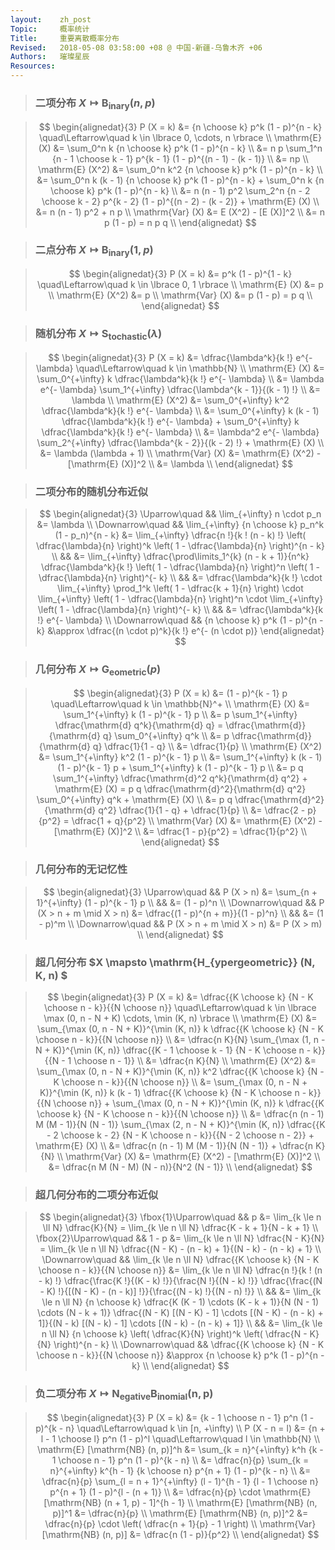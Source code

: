 ```yaml
---
layout:    zh_post
Topic:     概率统计
Title:     重要离散概率分布
Revised:   2018-05-08 03:58:00 +08 @ 中国-新疆-乌鲁木齐 +06
Authors:   璀璨星辰
Resources:
---
```


> ### 二项分布 $X \mapsto \mathrm{B_{inary}} (n, p)$

> $$
> \begin{alignedat}{3}
>        P (X = k) &= {n \choose k} p^k (1 - p)^{n - k} \quad\Leftarrow\quad k \in \lbrace 0, \cdots, n \rbrace \\
>   \mathrm{E} (X) &= \sum_0^n k {n \choose k} p^k (1 - p)^{n - k} \\
>                  &= n p \sum_1^n {n - 1 \choose k - 1} p^{k - 1} (1 - p)^{(n - 1) - (k - 1)} \\
>                  &= np \\
> \mathrm{E} (X^2) &= \sum_0^n k^2 {n \choose k} p^k (1 - p)^{n - k} \\
>                  &= \sum_0^n k (k - 1) {n \choose k} p^k (1 - p)^{n - k} + \sum_0^n k {n \choose k} p^k (1 - p)^{n - k} \\
>                  &= n (n - 1) p^2 \sum_2^n {n - 2 \choose k - 2} p^{k - 2} (1 - p)^{(n - 2) - (k - 2)} + \mathrm{E} (X) \\
>                  &= n (n - 1) p^2 + n p \\
> \mathrm{Var} (X) &= E (X^2) - [E (X)]^2 \\
>                  &= n p (1 - p) = n p q \\
> \end{alignedat}
> $$
>

> ### 二点分布 $X \mapsto \mathrm{B_{inary}} (1, p)$

> $$
> \begin{alignedat}{3}
>        P (X = k) &= p^k (1 - p)^{1 - k} \quad\Leftarrow\quad k \in \lbrace 0, 1 \rbrace \\
>   \mathrm{E} (X) &= p \\
> \mathrm{E} (X^2) &= p \\
> \mathrm{Var} (X) &= p (1 - p) = p q \\
> \end{alignedat}
> $$
>

> ### 随机分布 $X \mapsto \mathrm{S_{tochastic}} (\lambda)$

> $$
> \begin{alignedat}{3}
>        P (X = k) &= \dfrac{\lambda^k}{k !} e^{- \lambda} \quad\Leftarrow\quad k \in \mathbb{N} \\
>   \mathrm{E} (X) &= \sum_0^{+\infty} k \dfrac{\lambda^k}{k !} e^{- \lambda} \\
>                  &= \lambda e^{- \lambda} \sum_1^{+\infty} \dfrac{\lambda^{k - 1}}{(k - 1) !} \\
>                  &= \lambda \\
> \mathrm{E} (X^2) &= \sum_0^{+\infty} k^2 \dfrac{\lambda^k}{k !} e^{- \lambda} \\
>                  &= \sum_0^{+\infty} k (k - 1) \dfrac{\lambda^k}{k !} e^{- \lambda} + \sum_0^{+\infty} k \dfrac{\lambda^k}{k !} e^{- \lambda} \\
>                  &= \lambda^2 e^{- \lambda} \sum_2^{+\infty} \dfrac{\lambda^{k - 2}}{(k - 2) !} + \mathrm{E} (X) \\
>                  &= \lambda (\lambda + 1) \\
> \mathrm{Var} (X) &= \mathrm{E} (X^2) - [\mathrm{E} (X)]^2 \\
>                  &= \lambda \\
> \end{alignedat}
> $$
>

> ### 二项分布的随机分布近似

> $$
> \begin{alignedat}{3}
> \Uparrow\quad   &&                           \lim_{+\infty} n \cdot p_n &= \lambda \\
> \Downarrow\quad && \lim_{+\infty} {n \choose k} p_n^k (1 - p_n)^{n - k} &= \lim_{+\infty} \dfrac{n !}{k ! (n - k) !} \left( \dfrac{\lambda}{n} \right)^k \left( 1 - \dfrac{\lambda}{n} \right)^{n - k} \\
>                 &&                                                      &= \lim_{+\infty} \dfrac{\prod\limits_1^{k} (n - k + 1)}{n^k} \dfrac{\lambda^k}{k !} \left( 1 - \dfrac{\lambda}{n} \right)^n \left( 1 - \dfrac{\lambda}{n} \right)^{- k} \\
>                 &&                                                      &= \dfrac{\lambda^k}{k !} \cdot \lim_{+\infty} \prod_1^k \left( 1 - \dfrac{k + 1}{n} \right) \cdot \lim_{+\infty} \left( 1 - \dfrac{\lambda}{n} \right)^n \cdot \lim_{+\infty} \left( 1 - \dfrac{\lambda}{n} \right)^{- k} \\
>                 &&                                                      &= \dfrac{\lambda^k}{k !} e^{- \lambda} \\
> \Downarrow\quad &&                    {n \choose k} p^k (1 - p)^{n - k} &\approx \dfrac{(n \cdot p)^k}{k !} e^{- (n \cdot p)}
> \end{alignedat}
> $$
>

> ### 几何分布 $X \mapsto \mathrm{G_{eometric}} (p)$

> $$
> \begin{alignedat}{3}
>        P (X = k) &= (1 - p)^{k - 1} p \quad\Leftarrow\quad k \in \mathbb{N}^+ \\
>   \mathrm{E} (X) &= \sum_1^{+\infty} k (1 - p)^{k - 1} p \\
>                  &= p \sum_1^{+\infty} \dfrac{\mathrm{d} q^k}{\mathrm{d} q} = \dfrac{\mathrm{d}}{\mathrm{d} q} \sum_0^{+\infty} q^k \\
>                  &= p \dfrac{\mathrm{d}}{\mathrm{d} q} \dfrac{1}{1 - q} \\
>                  &= \dfrac{1}{p} \\
> \mathrm{E} (X^2) &= \sum_1^{+\infty} k^2 (1 - p)^{k - 1} p \\
>                  &= \sum_1^{+\infty} k (k - 1) (1 - p)^{k - 1} p + \sum_1^{+\infty} k (1 - p)^{k - 1} p \\
>                  &= p q \sum_1^{+\infty} \dfrac{\mathrm{d}^2 q^k}{\mathrm{d} q^2} + \mathrm{E} (X) = p q \dfrac{\mathrm{d}^2}{\mathrm{d} q^2} \sum_0^{+\infty} q^k + \mathrm{E} (X) \\
>                  &= p q \dfrac{\mathrm{d}^2}{\mathrm{d} q^2} \dfrac{1}{1 - q} + \dfrac{1}{p} \\
>                  &= \dfrac{2 - p}{p^2} = \dfrac{1 + q}{p^2} \\
> \mathrm{Var} (X) &= \mathrm{E} (X^2) - [\mathrm{E} (X)]^2 \\
>                  &= \dfrac{1 - p}{p^2} = \dfrac{1}{p^2} \\
> \end{alignedat}
> $$
>

> ###  几何分布的无记忆性

> $$
> \begin{alignedat}{3}
> \Uparrow\quad   &&                P (X > n) &= \sum_{n + 1}^{+\infty} (1 - p)^{k - 1} p \\
>                 &&                          &= (1 - p)^n \\
> \Downarrow\quad && P (X > n + m \mid X > n) &= \dfrac{(1 - p)^{n + m}}{(1 - p)^n} \\
>                 &&                          &= (1 - p)^m \\
> \Downarrow\quad && P (X > n + m \mid X > n) &= P (X > m) \\
> \end{alignedat}
> $$
>

> ### 超几何分布 $X \mapsto \mathrm{H_{ypergeometric}} (N, K, n) $

> $$
> \begin{alignedat}{3}
>        P (X = k) &= \dfrac{{K \choose k} {N - K \choose n - k}}{{N \choose n}} \quad\Leftarrow\quad k \in \lbrace \max (0, n - N + K) \cdots, \min (K, n) \rbrace \\
>   \mathrm{E} (X) &= \sum_{\max (0, n - N + K)}^{\min (K, n)} k \dfrac{{K \choose k} {N - K \choose n - k}}{{N \choose n}} \\
>                  &= \dfrac{n K}{N} \sum_{\max (1, n - N + K)}^{\min (K, n)} \dfrac{{K - 1 \choose k - 1} {N - K \choose n - k}}{{N - 1 \choose n - 1}} \\
>                  &= \dfrac{n K}{N} \\
> \mathrm{E} (X^2) &= \sum_{\max (0, n - N + K)}^{\min (K, n)} k^2 \dfrac{{K \choose k} {N - K \choose n - k}}{{N \choose n}} \\
>                  &= \sum_{\max (0, n - N + K)}^{\min (K, n)} k (k - 1) \dfrac{{K \choose k} {N - K \choose n - k}}{{N \choose n}} + \sum_{\max (0, n - N + K)}^{\min (K, n)} k \dfrac{{K \choose k} {N - K \choose n - k}}{{N \choose n}} \\
>                  &= \dfrac{n (n - 1) M (M - 1)}{N (N - 1)} \sum_{\max (2, n - N + K)}^{\min (K, n)} \dfrac{{K - 2 \choose k - 2} {N - K \choose n - k}}{{N - 2 \choose n - 2}} + \mathrm{E} (X) \\
>                  &= \dfrac{n (n - 1) M (M - 1)}{N (N - 1)} + \dfrac{n K}{N} \\
> \mathrm{Var} (X) &= \mathrm{E} (X^2) - [\mathrm{E} (X)]^2 \\
>                  &= \dfrac{n M (N - M) (N - n)}{N^2 (N - 1)} \\
> \end{alignedat}
> $$
>

> ### 超几何分布的二项分布近似

> $$
> \begin{alignedat}{3}
> \fbox{1}\Uparrow\quad &&                                                                               p &= \lim_{k \le n \ll N} \dfrac{K}{N} = \lim_{k \le n \ll N} \dfrac{K - k + 1}{N - k + 1} \\
> \fbox{2}\Uparrow\quad &&                                                                           1 - p &= \lim_{k \le n \ll N} \dfrac{N - K}{N} = \lim_{k \le n \ll N} \dfrac{(N - K) - (n - k) + 1}{(N - k) - (n - k) + 1}  \\
> \Downarrow\quad       && \lim_{k \le n \ll N} \dfrac{{K \choose k} {N - K \choose n - k}}{{N \choose n}} &= \lim_{k \le n \ll N} \dfrac{n !}{k ! (n - k) !} \dfrac{\frac{K !}{(K - k) !}}{\frac{N !}{(N - k) !}} \dfrac{\frac{(N - K) !}{[(N - K) - (n - k)] !}}{\frac{(N - k) !}{(N - n) !}} \\
>                       &&                                                                                 &= \lim_{k \le n \ll N} {n \choose k} \dfrac{K (K - 1) \cdots (K - k + 1)}{N (N - 1) \cdots (N - k + 1)} \dfrac{(N - K) [(N - K) - 1] \cdots [(N - K) - (n - k) + 1]}{(N - k) [(N - k) - 1] \cdots [(N - k) - (n - k) + 1]} \\
>                       &&                                                                                 &= \lim_{k \le n \ll N} {n \choose k} \left( \dfrac{K}{N} \right)^k \left( \dfrac{N - K}{N} \right)^{n - k} \\
> \Downarrow\quad       &&                      \dfrac{{K \choose k} {N - K \choose n - k}}{{N \choose n}} &\approx {n \choose k} p^k (1 - p)^{n - k} \\
> \end{alignedat}
> $$
>

> ### 负二项分布 $X \mapsto \mathrm{N_{egative} B_{inomial} (n, p)}$

> $$
> \begin{alignedat}{3}
>                         P (X = k) &= {k - 1 \choose n - 1} p^n (1 - p)^{k - n} \quad\Leftarrow\quad k \in [n, +\infty) \\
>                     P (X - n = l) &= {n + l - 1 \choose l} p^n (1 - p)^l \quad\Leftarrow\quad l \in \mathbb{N} \\
> \mathrm{E} [\mathrm{NB} (n, p)]^h &= \sum_{k = n}^{+\infty} k^h {k - 1 \choose n - 1} p^n (1 - p)^{k - n} \\
>                                   &= \dfrac{n}{p} \sum_{k = n}^{+\infty} k^{h - 1} {k \choose n} p^{n + 1} (1 - p)^{k - n} \\
>                                   &= \dfrac{n}{p} \sum_{l = n + 1}^{+\infty} (l - 1)^{h - 1} {l - 1 \choose n} p^{n + 1} (1 - p)^{l - (n + 1)} \\
>                                   &= \dfrac{n}{p} \cdot \mathrm{E} [\mathrm{NB} (n + 1, p) - 1]^{h - 1} \\
> \mathrm{E} [\mathrm{NB} (n, p)]^1 &= \dfrac{n}{p} \\
> \mathrm{E} [\mathrm{NB} (n, p)]^2 &= \dfrac{n}{p} \cdot \left( \dfrac{n + 1}{p} - 1 \right) \\
> \mathrm{Var} [\mathrm{NB} (n, p)] &= \dfrac{n (1 - p)}{p^2} \\
> \end{alignedat}
> $$
>

